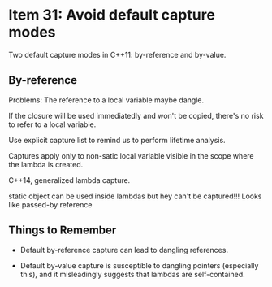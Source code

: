 # Item 31: Avoid default capture modes

Two default capture modes in C++11: by-reference and by-value.

## By-reference

Problems: The reference to a local variable maybe dangle.

If the closure will be used immediatedly and won't be copied, there's no risk to refer to a local variable. 

Use explicit capture list to remind us to perform lifetime analysis.

Captures apply only to non-satic local variable visible in the scope where the lambda is created.

C++14, generalized lambda capture.

static object can be used inside lambdas but hey can't be captured!!! Looks like passed-by reference


## Things to Remember

* Default by-reference capture can lead to dangling references.

* Default by-value capture is susceptible to dangling pointers (especially this), 
and it misleadingly suggests that lambdas are self-contained.
